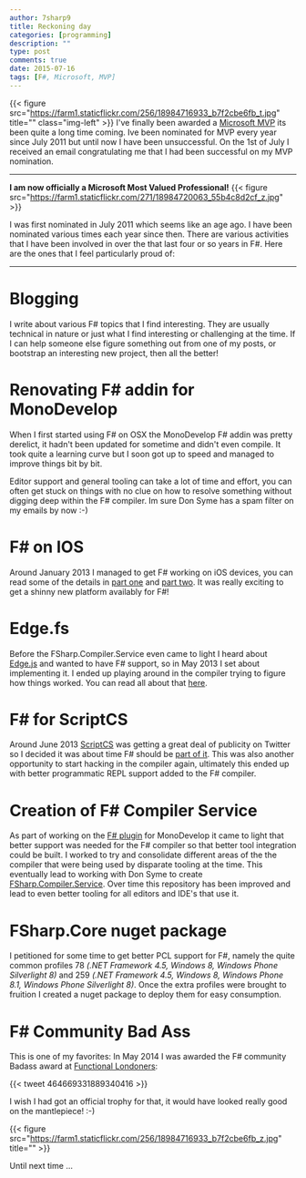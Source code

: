 ```yaml
---
author: 7sharp9
title: Reckoning day
categories: [programming]
description: ""
type: post
comments: true
date: 2015-07-16
tags: [F#, Microsoft, MVP]
--- 
```

{{< figure src="https://farm1.staticflickr.com/256/18984716933_b7f2cbe6fb_t.jpg" title="" class="img-left" >}}
I've finally been awarded a [Microsoft MVP][1] its been quite a long time coming.  Ive been nominated for MVP every year since July 2011 but until now I have been unsuccessful.  On the 1st of July I received an email congratulating me that I had been successful on my MVP nomination.  
- - -
**I am now officially a Microsoft Most Valued Professional!**<!--more-->
{{< figure src="https://farm1.staticflickr.com/271/18984720063_55b4c8d2cf_z.jpg" >}}  

I was first nominated in July 2011 which seems like an age ago.  I have been 
nominated various times each year since then.  There are various activities that 
I have been involved in over the that last four or so years in F#.  Here are the 
ones that I feel particularly proud of:  
* * *
# Blogging

I write about various F# topics that I find interesting.  They are usually technical 
in nature or just what I find interesting or challenging at the time.  If I can 
help someone else figure something out from one of my posts, or bootstrap an 
interesting new project, then all the better!

# Renovating F# addin for MonoDevelop

When I first started using F# on OSX the MonoDevelop F# addin was pretty derelict, 
it hadn't been updated for sometime and didn't even compile.  It took quite a 
learning curve but I soon got up to speed and managed to improve things bit by bit.  

Editor support and general tooling can take a lot of time and effort, you can often 
get stuck on things with no clue on how to resolve something without digging deep 
within the F# compiler.  Im sure Don Syme has a spam filter on my emails by now :-)

# F# on IOS
Around January 2013 I managed to get F# working on iOS devices, you can read some 
of the details in [part one][2] and [part two][3].  It was really exciting to get 
a shinny new platform availably for F#!  

# Edge.fs
Before the FSharp.Compiler.Service even came to light I heard about [Edge.js][10] and 
wanted to have F# support, so in May 2013 I set about implementing it.  I 
ended up playing around in the compiler trying to figure how things worked.  You 
can read all about that [here][4].

# F# for ScriptCS
Around June 2013 [ScriptCS][9] was getting a great deal of publicity on Twitter so I 
decided it was about time F# should be [part of it][5].  This was also another 
opportunity to start hacking in the compiler again, ultimately this ended up with 
better programmatic REPL support added to the F# compiler.  

# Creation of F# Compiler Service

As part of working on the [F# plugin][8] for MonoDevelop it came to light that better 
support was needed for the F# compiler so that better tool integration could be 
built.  I worked to try and consolidate different areas of the the compiler that 
were being used by disparate tooling at the time.  This eventually lead to working 
with Don Syme to create [FSharp.Compiler.Service][7].  Over time this repository has 
been improved and lead to even better tooling for all editors and IDE's that use it.    

# FSharp.Core nuget package

I petitioned for some time to get better PCL support for F#, namely the quite 
common profiles 78 *(.NET Framework 4.5, Windows 8, Windows Phone Silverlight 8)* 
and 259 *(.NET Framework 4.5, Windows 8, Windows Phone 8.1, Windows Phone Silverlight 8)*.   Once 
the extra profiles were brought to fruition I created a nuget package to deploy 
them for easy consumption.   

# F# Community Bad Ass
This is one of my favorites:  In May 2014 I was awarded the F# community Badass 
award at [Functional Londoners][6]:
 
{{< tweet 464669331889340416 >}}

I wish I had got an official trophy for that, it would have looked really good on 
the mantlepiece!  :-)   



{{< figure src="https://farm1.staticflickr.com/256/18984716933_b7f2cbe6fb_z.jpg" title="" >}}  

Until next time ...

[1]: https://mvp.microsoft.com/en-us/default.aspx
[2]: http://7sharpnine.com/posts/monotouch-and-fsharp-part-i/
[3]: http://7sharpnine.com/posts/monotouch-and-fsharp-part-ii/
[4]: http://7sharpnine.com/posts/i-node-something/
[5]: http://7sharpnine.com/posts/can-i-have-some-fsharp-with-that/
[6]: http://www.meetup.com/FSharpLondon/
[7]: http://fsharp.github.io/FSharp.Compiler.Service/
[8]: https://github.com/fsharp/xamarin-monodevelop-fsharp-addin
[9]: http://scriptcs.net
[10]: http://tjanczuk.github.io/edge/#/
